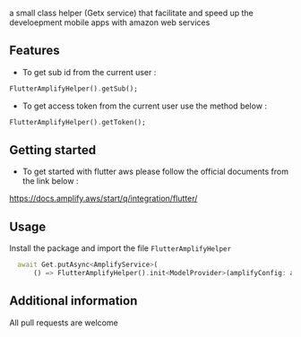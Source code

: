 
a small class helper (Getx service) that facilitate and speed up the develoepment mobile apps with amazon web services

## Features
-  To get sub id from the current user :

```dart
FlutterAmplifyHelper().getSub();
```

-  To get access token from the current user use the method below :

```dart
FlutterAmplifyHelper().getToken();
```
## Getting started

- To get started with flutter aws please follow the official documents from the link below : 

https://docs.amplify.aws/start/q/integration/flutter/

## Usage

Install the package and import the file ``FlutterAmplifyHelper`` 

```dart
  await Get.putAsync<AmplifyService>(
      () => FlutterAmplifyHelper().init<ModelProvider>(amplifyConfig: amplifyconfig, modelProvider: ModelProvider.instance));;
```

## Additional information

All pull requests are welcome
